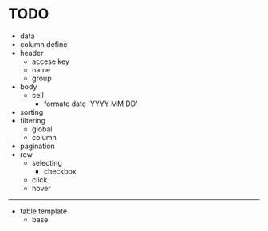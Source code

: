 # TODO
* data
* column define
* header
  - accese key
  - name
  - group
* body
  - cell
    - formate date 'YYYY MM DD'
* sorting
* filtering
  - global
  - column
* pagination
* row
  - selecting
    - checkbox
  - click
  - hover
--- 
* table template
  - base